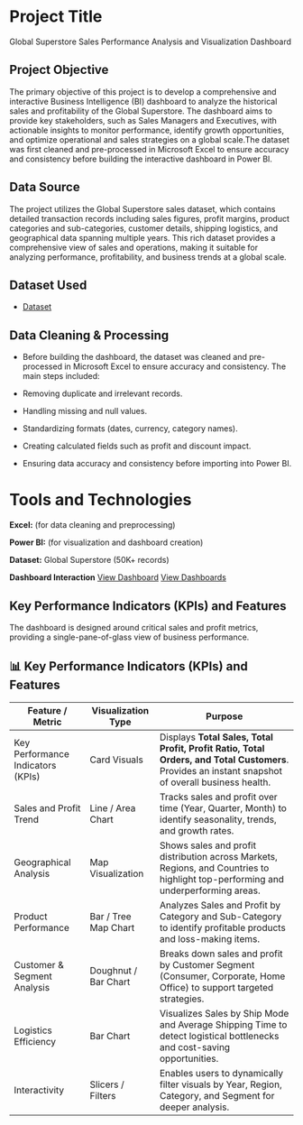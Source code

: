 # Project Title
Global Superstore Sales Performance Analysis and Visualization Dashboard


## Project Objective
The primary objective of this project is to develop a comprehensive and interactive Business Intelligence (BI) dashboard to analyze the historical sales and profitability of the Global Superstore.
The dashboard aims to provide key stakeholders, such as Sales Managers and Executives, with actionable insights to monitor performance, identify growth opportunities, and optimize operational and 
sales strategies on a global scale.The dataset was first cleaned and pre-processed in Microsoft Excel to ensure accuracy and consistency before building the interactive dashboard in Power BI.

## Data Source
The project utilizes the Global Superstore sales dataset, which contains detailed transaction records including sales figures, profit margins, product categories and sub-categories, customer details, shipping logistics, and geographical data spanning multiple years. This rich dataset provides a comprehensive view of sales and operations, making it suitable for analyzing performance, profitability, and business trends at a global scale.

## Dataset Used
- <a href="https://github.com/guptaanushka2306-lgtm/Global-superstore-sales-performance/blob/main/Global_Superstore2.csv.zip">Dataset</a>

## Data Cleaning & Processing

- Before building the dashboard, the dataset was cleaned and pre-processed in Microsoft Excel to ensure accuracy and consistency. The main steps included:

- Removing duplicate and irrelevant records.

- Handling missing and null values.

- Standardizing formats (dates, currency, category names).

- Creating calculated fields such as profit and discount impact.

- Ensuring data accuracy and consistency before importing into Power BI.

# Tools and Technologies

**Excel:** (for data cleaning and preprocessing)

 **Power BI:** (for visualization and dashboard creation)

**Dataset:** Global Superstore (50K+ records)

**Dashboard Interaction** <a href="https://github.com/guptaanushka2306-lgtm/Global-superstore-sales-performance/blob/main/tmp_f582b1a8-91be-45f5-9e5c-98e5585c7cea.png">View Dashboard</a>
  <a href = "https://github.com/guptaanushka2306-lgtm/Global-superstore-sales-performance/blob/main/IMG-20251004-WA0000.jpg">View Dashboards</a>

 ## Key Performance Indicators (KPIs) and Features

The dashboard is designed around critical sales and profit metrics, providing a single-pane-of-glass view of business performance.

## 📊 Key Performance Indicators (KPIs) and Features  

| Feature / Metric | Visualization Type | Purpose |
|------------------|---------------------|---------|
| Key Performance Indicators (KPIs) | Card Visuals | Displays **Total Sales, Total Profit, Profit Ratio, Total Orders, and Total Customers**. Provides an instant snapshot of overall business health. |
| Sales and Profit Trend | Line / Area Chart | Tracks sales and profit over time (Year, Quarter, Month) to identify seasonality, trends, and growth rates. |
| Geographical Analysis | Map Visualization | Shows sales and profit distribution across Markets, Regions, and Countries to highlight top-performing and underperforming areas. |
| Product Performance | Bar / Tree Map Chart | Analyzes Sales and Profit by Category and Sub-Category to identify profitable products and loss-making items. |
| Customer & Segment Analysis | Doughnut / Bar Chart | Breaks down sales and profit by Customer Segment (Consumer, Corporate, Home Office) to support targeted strategies. |
| Logistics Efficiency | Bar Chart | Visualizes Sales by Ship Mode and Average Shipping Time to detect logistical bottlenecks and cost-saving opportunities. |
| Interactivity | Slicers / Filters | Enables users to dynamically filter visuals by Year, Region, Category, and Segment for deeper analysis. |
